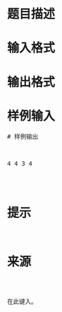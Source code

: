 

# 题目描述



# 输入格式



# 输出格式



# 样例输入


<pre>
# 样例输出


<pre>4 4 3 4</pre>

# 提示



# 来源


<p>
在此键入。
</p>
